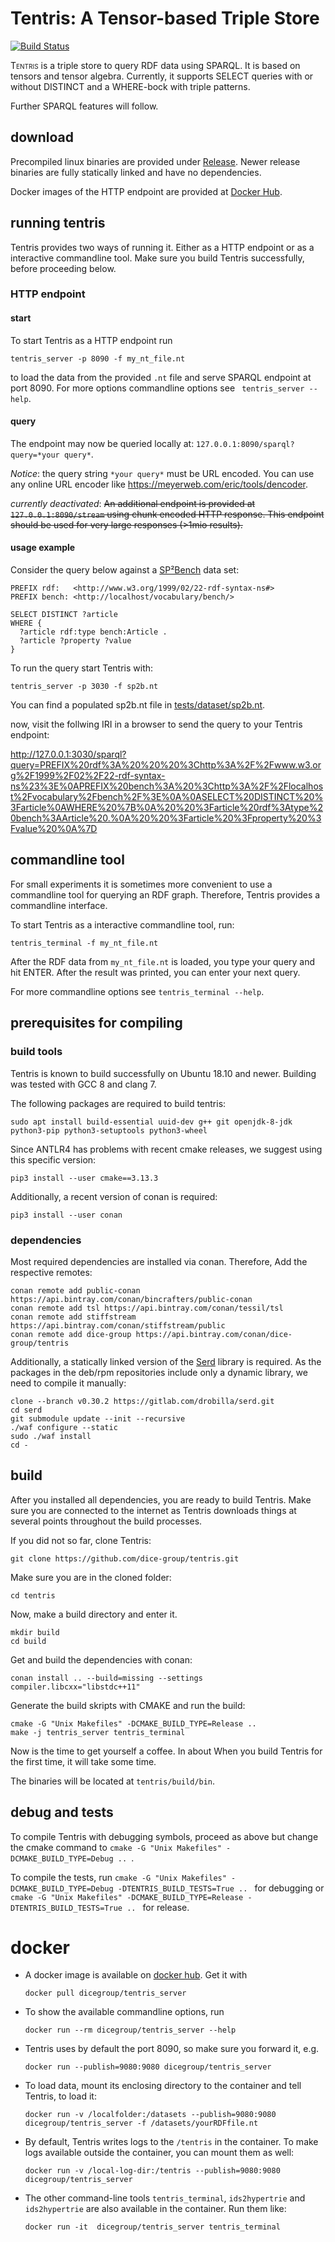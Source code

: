 # Tentris: A Tensor-based Triple Store

[![Build Status](https://travis-ci.com/dice-group/tentris.svg)](https://travis-ci.com/dice-group/tentris)

<span style="font-variant:small-caps;">Tentris</span> is a triple store to query RDF data using SPARQL. 
It is based on tensors and tensor algebra. 
Currently, it supports SELECT queries with or without DISTINCT and a WHERE-bock with triple patterns.

Further SPARQL features will follow.   

## download

Precompiled linux binaries are provided under [Release](https://github.com/dice-group/tentris/releases).
Newer release binaries are fully statically linked and have no dependencies.   

Docker images of the HTTP endpoint are provided at [Docker Hub](https://hub.docker.com/r/dicegroup/tentris_server). 

## running tentris 
Tentris provides two ways of running it. Either as a HTTP endpoint or as a interactive commandline tool. Make sure you build Tentris successfully, before proceeding below.
### HTTP endpoint
#### start
To start Tentris as a HTTP endpoint run
```
tentris_server -p 8090 -f my_nt_file.nt
```
to load the data from the provided `.nt` file and serve SPARQL endpoint at port 8090. 
For more options commandline options see ` tentris_server --help`. 

#### query
The endpoint may now be queried locally at: `127.0.0.1:8090/sparql?query=*your query*`. 

*Notice*: the query string `*your query*` must be URL encoded. 
You can use any online URL encoder like <https://meyerweb.com/eric/tools/dencoder>.   

*currently deactivated*: ~~An additional endpoint is provided at `127.0.0.1:8090/stream` using chunk encoded HTTP response. This endpoint should be used for very large responses (>1mio results).~~ 


#### usage example

Consider the query below against a [SP²Bench](http://dbis.informatik.uni-freiburg.de/forschung/projekte/SP2B/) data set:
``` 
PREFIX rdf:   <http://www.w3.org/1999/02/22-rdf-syntax-ns#>
PREFIX bench: <http://localhost/vocabulary/bench/>

SELECT DISTINCT ?article
WHERE {
  ?article rdf:type bench:Article .
  ?article ?property ?value 
}
```

To run the query start Tentris with: 
```
tentris_server -p 3030 -f sp2b.nt 
```
You can find a populated sp2b.nt file in [tests/dataset/sp2b.nt](tests/dataset/sp2b.nt).

now, visit the follwing IRI in a browser to send the query to your Tentris endpoint:

<http://127.0.0.1:3030/sparql?query=PREFIX%20rdf%3A%20%20%20%3Chttp%3A%2F%2Fwww.w3.org%2F1999%2F02%2F22-rdf-syntax-ns%23%3E%0APREFIX%20bench%3A%20%3Chttp%3A%2F%2Flocalhost%2Fvocabulary%2Fbench%2F%3E%0A%0ASELECT%20DISTINCT%20%3Farticle%0AWHERE%20%7B%0A%20%20%3Farticle%20rdf%3Atype%20bench%3AArticle%20.%0A%20%20%3Farticle%20%3Fproperty%20%3Fvalue%20%0A%7D>

## commandline tool

For small experiments it is sometimes more convenient to use a commandline tool for querying an RDF graph. 
Therefore, Tentris provides a commandline interface.  

To start Tentris as a interactive commandline tool, run:
```
tentris_terminal -f my_nt_file.nt
```

After the RDF data from `my_nt_file.nt` is loaded, you type your query and hit ENTER. After the result was printed, you can enter your next query. 

For more commandline options see `tentris_terminal --help`.

## prerequisites for compiling

### build tools

Tentris is known to build successfully on Ubuntu 18.10 and newer. 
Building was tested with GCC 8 and clang 7.

The following packages are required to build tentris:
```
sudo apt install build-essential uuid-dev g++ git openjdk-8-jdk python3-pip python3-setuptools python3-wheel
```

Since ANTLR4 has problems with recent cmake releases, we suggest using this specific version:
```
pip3 install --user cmake==3.13.3
```

Additionally, a recent version of conan is required: 
```
pip3 install --user conan
```

### dependencies
Most required dependencies are installed via conan. Therefore, Add the respective remotes:
```shell script
conan remote add public-conan https://api.bintray.com/conan/bincrafters/public-conan
conan remote add tsl https://api.bintray.com/conan/tessil/tsl
conan remote add stiffstream https://api.bintray.com/conan/stiffstream/public 
conan remote add dice-group https://api.bintray.com/conan/dice-group/tentris
```
Additionally, a statically linked version of the [Serd](https://drobilla.net/software/serd) library is required. As the packages in the deb/rpm repositories include only a dynamic library, we need to compile it manually:
```shell script
clone --branch v0.30.2 https://gitlab.com/drobilla/serd.git
cd serd
git submodule update --init --recursive
./waf configure --static
sudo ./waf install
cd -
```
## build
After you installed all dependencies, you are ready to build Tentris. 
Make sure you are connected to the internet as Tentris downloads things at several points throughout the build processes.

If you did not so far, clone Tentris:
```
git clone https://github.com/dice-group/tentris.git
```
Make sure you are in the cloned folder:
```
cd tentris
```
Now, make a build directory and enter it.
```shell script
mkdir build 
cd build
```
Get and build the dependencies with conan:
```shell script
conan install .. --build=missing --settings compiler.libcxx="libstdc++11"
```
Generate the build skripts with CMAKE and run the build:
```shell script
cmake -G "Unix Makefiles" -DCMAKE_BUILD_TYPE=Release .. 
make -j tentris_server tentris_terminal
```
Now is the time to get yourself a coffee. In about 
When you build Tentris for the first time, it will take some time. 

The binaries will be located at `tentris/build/bin`. 

## debug and tests
To compile Tentris with debugging symbols, proceed as above but change the cmake command to `cmake -G "Unix Makefiles" -DCMAKE_BUILD_TYPE=Debug .. `.

To compile the tests, run `cmake -G "Unix Makefiles" -DCMAKE_BUILD_TYPE=Debug -DTENTRIS_BUILD_TESTS=True .. ` for debugging or `cmake -G "Unix Makefiles" -DCMAKE_BUILD_TYPE=Release -DTENTRIS_BUILD_TESTS=True .. ` for release.
# docker
* A docker image is available on [docker hub](https://hub.docker.com/r/dicegroup/tentris_server). Get it with 
    ```shell script
    docker pull dicegroup/tentris_server
    ```
* To show the available commandline options, run
    ```shell script
    docker run --rm dicegroup/tentris_server --help
    ```
* Tentris uses by default the port 8090, so make sure you forward it, e.g. 
    ```shell script
    docker run --publish=9080:9080 dicegroup/tentris_server
    ```
* To load data, mount its enclosing directory to the container and tell Tentris, to load it:
    ```shell script
    docker run -v /localfolder:/datasets --publish=9080:9080 dicegroup/tentris_server -f /datasets/yourRDFfile.nt
    ```
* By default, Tentris writes logs to the `/tentris` in the container. To make logs available outside the container, you can mount them as well:
    ```shell script
    docker run -v /local-log-dir:/tentris --publish=9080:9080 dicegroup/tentris_server
    ```
* The other command-line tools `tentris_terminal`, `ids2hypertrie` and `ids2hypertrie` are also available in the container. Run them like:
    ```shell script
    docker run -it  dicegroup/tentris_server tentris_terminal
    ``` 

